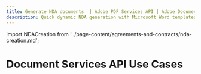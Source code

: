 ```yaml
---
title: Generate NDA documents  | Adobe PDF Services API | Adobe Document Services
description: Quick dynamic NDA generation with Microsoft Word templates and your data. Our PDF Services API helps you create, convert, OCR PDFs and more. Free 6-month trial. Learn more today.
---
```


import NDACreation from '../page-content/agreements-and-contracts/nda-creation.md';

<Hero slots="heading" variant="fullwidth" theme="dark"  customLayout className="herobgImage Hero-Banner"/>

# Document Services API Use Cases

<MenuWrapperComponent  menuItem= 'subMenuPages'  slots="content"  repeat="1" theme="lightest" className="NDA-Creation"/>

<NDACreation />